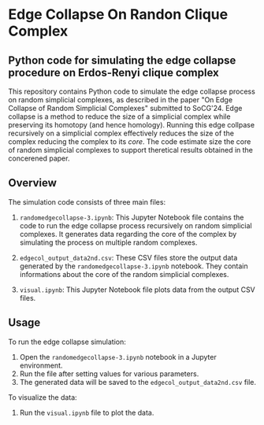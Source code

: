 # Edge Collapse On Randon Clique Complex
## Python code for simulating the edge collapse procedure on Erdos-Renyi clique complex

This repository contains Python code to simulate the edge collapse process on random simplicial complexes, as described in the paper "On Edge Collapse of Random Simplicial Complexes" submitted to SoCG'24. Edge collapse is a method to reduce the size of a simplicial complex while preserving its homotopy (and hence homology). Running this edge collpase recursively on a simplicial complex effectively reduces the size of the complex reducing the complex to its _core_. The code estimate size the core of random simplicial complexes to support theretical results obtained in the concerened paper.



## Overview

The simulation code consists of three main files:

1. `randomedgecollapse-3.ipynb`: This Jupyter Notebook file contains the code to run the edge collapse process recursively on random simplicial complexes. It generates data regarding the core of the complex by simulating the process on multiple random complexes.

2. `edgecol_output_data2nd.csv`: These CSV files store the output data generated by the `randomedgecollapse-3.ipynb` notebook. They contain informations about the core of the random simplicial complexes.

3.  `visual.ipynb`: This Jupyter Notebook file plots data from the output CSV files.


## Usage

To run the edge collapse simulation:

1. Open the `randomedgecollapse-3.ipynb` notebook in a Jupyter environment.
2. Run the file after setting values for various parameters.
3. The generated data will be saved to the `edgecol_output_data2nd.csv` file.

To visualize the data:

1. Run the `visual.ipynb` file to plot the data.











